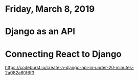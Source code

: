 Friday, March 8, 2019
====================
# Django as an API
# Connecting React to Django

https://codeburst.io/create-a-django-api-in-under-20-minutes-2a082a60f6f3
